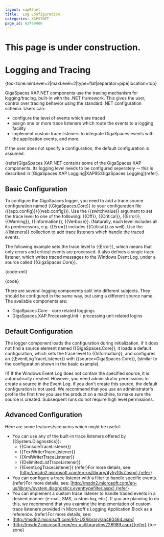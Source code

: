 ```yaml
---
layout: xap97net
title:  Log Configuration
categories: XAP97NET
page_id: 63799400
---
```


# This page is under construction.

# Logging and Tracing

{toc-zone:minLevel=2|maxLevel=2|type=flat|separator=pipe|location=top}

GigaSpaces XAP.NET components use the tracing mechanism for logging/tracing, built-in with the .NET framework. This gives the user, control over tracing behavior using the standard .NET configuration schema. Users can:
- configure the level of events which are traced
- assign one or more trace listeners which route the events to a logging facility
- implement custom trace listeners to integrate GigaSpaces events with the application events, and more.

If the user does not specify a configuration, the default configuration is assumed.

{refer}GigaSpaces XAP.NET contains some of the GigaSpaces XAP components. Its logging level needs to be configured seperately -- this is described in [GigaSpaces XAP Logging|XAP95:GigaSpaces Logging]{refer}.

## Basic Configuration

To configure the GigaSpaces logger, you need to add a trace source configuration named {{GigaSpaces.Core}} to your configuration file ({{app.config}}/{{web.config}}). Use the {{switchValue}} argument to set the trace level to one of the following: {{Off}}, {{Critical}}, {{Error}}, {{Warning}}, {{Information}}, {{Verbose}}.  (Naturally, each level includes all its predecessors, e.g. {{Error}} includes {{Critical}} as well). Use the {{listeners}} collection to add trace listeners which handle the traced events.

The following example sets the trace level to {{Error}}, which means that only errors and critical events are processed. It also defines a single trace listener, which writes traced messages to the Windows Event Log, under a source called {{GigaSpaces.Core}}.

{code:xml}
<?xml version="1.0" encoding="utf-8" ?>
<configuration>
  <system.diagnostics>
    <sources>
      <source name="GigaSpaces.Core" switchValue="Error">
        <listeners>
          <add name="MyListener"
  type="System.Diagnostics.EventLogTraceListener"
  initializeData="GigaSpaces.Core"/>
        </listeners>
      </source>
    </sources>
  </system.diagnostics>
</configuration>

{code}

There are several logging components split into different subjects. They should be configured in the same way, but using a different source name. The available components are:

- GigaSpaces.Core - core related loggings
- GigaSpaces.XAP.ProcessingUnit - processing unit related logins

## Default Configuration

The logger component loads the configuration during initialization. If it does not find a source element named {{GigaSpaces.Core}}, it loads a default configuration, which sets the trace level to {{Information}}, and configures an {{EventLogTraceListener}} with {{source=GigaSpaces.Core}}, (similar to the configuration shown in the basic example).

(!) If the Windows Event Log does not contain the specified source, it is automatically created. However, you need administrator permissions to create a source in the Event Log. If you don't create this source, the default configuration is not used. We recommend that you use an administrator's profile the first time you use the product on a machine, to make sure the source is created. Subsequent runs do not require high level permissions.

## Advanced Configuration

Here are some features/scenarios which might be useful:
- You can use any of the built-in trace listeners offered by {{System.Diagnostics}}:
    - {{ConsoleTraceListener}}
    - {{TextWriterTraceListener}}
    - {{XmlWriterTraceListener}}
    - {{DelimitedListTraceListener}}
    - {{EventLogTraceListener}}
{refer}For more details, see: [http://msdn2.microsoft.com/en-us/library/4y5y10s7.aspx].{refer}
- You can configure a trace listener with a filter to handle specific events.
{refer}For more details, see: [http://msdn2.microsoft.com/en-us/library/system.diagnostics.eventtypefilter.aspx].{refer}
- You can implement a custom trace listener to handle traced events in a desired manner (e-mail, SMS, custom log, etc.). If you are planning to do this, we recommend that you examine the implementation of custom trace listeners provided in Microsoft's Logging Application Block as a reference.
{refer}For more details, see:
- [http://msdn2.microsoft.com/EN-US/library/aa480464.aspx]
- [http://msdn2.microsoft.com/en-us/library/ms228989.aspx]{refer}
{toc-zone}